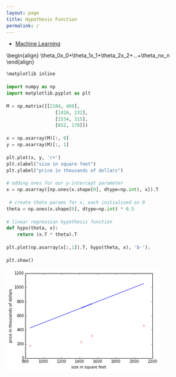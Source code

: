 ```yaml
---
layout: page
title: Hypothesis Function
permalink: /
---
```

  * [Machine Learning](machinelearning)

\begin{align}
\theta_0x_0+\theta_1x_1+\theta_2x_2+...+\theta_nx_n
\end{align}


```python
%matplotlib inline

import numpy as np
import matplotlib.pyplot as plt
 
M = np.matrix([[2104, 460],
                  [1416, 232],
                  [1534, 315],
                  [852, 178]])
 
x = np.asarray(M)[:, 0]
y = np.asarray(M)[:, 1]
 
plt.plot(x, y, 'r+')
plt.xlabel("size in square feet")
plt.ylabel("price in thousands of dollars")
 
# adding ones for our y-intercept parameter
x = np.asarray([np.ones(x.shape[0], dtype=np.int), x]).T
 
 # create theta params for x, each initialized as 0
theta = np.ones(x.shape[0], dtype=np.int) * 0.5
 
# linear regression hypothesis function
def hypo(theta, x):
    return (x.T * theta).T
 
plt.plot(np.asarray(x[:,1]).T, hypo(theta, x), 'b-');
 
plt.show()
```


![png](index_files/index_3_0.png)



```python

```
